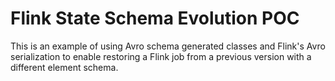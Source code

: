# Flink State Schema Evolution POC
This is an example of using Avro schema generated classes and Flink's Avro serialization to enable restoring a Flink job from a previous version with a different element schema.
